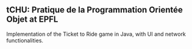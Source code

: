 ## tCHU: Pratique de la Programmation Orientée Objet at EPFL
Implementation of the Ticket to Ride game in Java, with UI and network functionalities.
